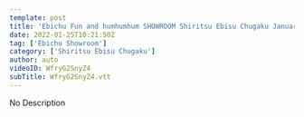 ```yaml
---
template: post
title: 'Ebichu Fun and humhumhum SHOWROOM Shiritsu Ebisu Chugaku January 25, 2022'
date: 2022-01-25T10:21:50Z
tag: ['Ebichu Showroom']
category: ['Shiritsu Ebisu Chugaku']
author: auto 
videoID: WfryG2SnyZ4
subTitle: WfryG2SnyZ4.vtt
---
```

No Description